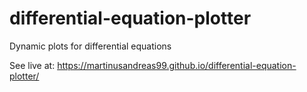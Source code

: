 # differential-equation-plotter
Dynamic plots for differential equations


See live at: https://martinusandreas99.github.io/differential-equation-plotter/
